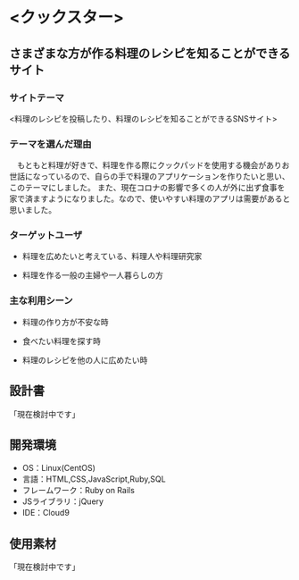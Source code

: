 # <クックスター>


## さまざまな方が作る料理のレシピを知ることができるサイト
### サイトテーマ
<料理のレシピを投稿したり、料理のレシピを知ることができるSNSサイト>

### テーマを選んだ理由
　もともと料理が好きで、料理を作る際にクックパッドを使用する機会がありお世話になっているので、自らの手で料理のアプリケーションを作りたいと思い、このテーマにしました。
また、現在コロナの影響で多くの人が外に出ず食事を家で済ますようになりました。なので、使いやすい料理のアプリは需要があると思いました。

### ターゲットユーザ
* 料理を広めたいと考えている、料理人や料理研究家

* 料理を作る一般の主婦や一人暮らしの方

### 主な利用シーン
* 料理の作り方が不安な時

* 食べたい料理を探す時

* 料理のレシピを他の人に広めたい時

## 設計書
「現在検討中です」

## 開発環境
- OS：Linux(CentOS)
- 言語：HTML,CSS,JavaScript,Ruby,SQL
- フレームワーク：Ruby on Rails
- JSライブラリ：jQuery
- IDE：Cloud9

## 使用素材
「現在検討中です」